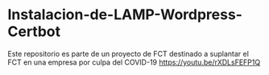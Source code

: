 # Instalacion-de-LAMP-Wordpress-Certbot

Este repositorio es parte de un proyecto de FCT destinado a suplantar el FCT en una empresa por culpa del COVID-19
https://youtu.be/rXDLsFEFP1Q
